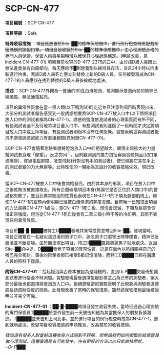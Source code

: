 # SCP-CN-477

**項目編號** ：SCP-CN-477

**項目等級** ：Safe

**特殊收容措施** ：<span style='text-decoration: line-through;'>&#38917;&#30446;&#25033;&#25918;&#32622;&#26044;Site-&#9608;&#9608;&#30340;&#27161;&#28310;&#20445;&#38570;&#27331;&#20013;&#65292;&#36914;&#34892;&#20363;&#34892;&#27298;&#26597;&#26178;&#25033;&#37197;&#25140;&#38468;&#23494;&#30908;&#37782;&#30340;&#37628;&#35069;&#21475;&#32617;&#12290;
&#38917;&#30446;&#30446;&#21069;&#25910;&#23481;&#26044;Site-&#9608;&#9608;&#30340;&#27161;&#28310;&#20445;&#38570;&#27331;&#20013;&#65292;&#30001;&#24515;&#29702;&#28204;&#39511;&#21512;&#26684;&#30340;&#23560;&#38272;&#20154;&#21729;&#20445;&#31649;&#65292;&#20445;&#31649;&#20154;&#21729;&#27599;&#26143;&#26399;&#36650;&#29677;&#20197;&#30906;&#20445;&#20854;&#24515;&#29702;&#29376;&#24907;&#31337;&#23450;&#12290;</span>(申請改善，見Incident CN-477-01)
項目目前收容於D-477-2375的口中，由於該D級人員因此無法進食並有自殺傾向，每天應給予█劑營養劑以維持其存活，並且24小時以拘束裝進行拘束，若該D級人員死亡應立刻替換上新的D級人員。任何被發現成為CN-477-1的人員應該在找到替換的D級人員後被就地處決。

**描述** ：SCP-CN-477外觀為一普通的60瓦白熾燈泡，檢測顯示燈泡內部的鎢絲已經燒毀，無法通電點亮。

項目的異常性質會在當一個人類(以下稱測試者)走近並且注意到項目時表現出來。大部分的測試者報告感受到一股誘惑想要將SCP-CN-477放入口中(以下將把項目放入口中的測試者稱為CN-477-1)。誘惑的強度依測試者的心理素質而有所不同，有些測試者迫不及待地將項目塞入口中，有些測試者則遲疑了一段時間才決定將項目放入口中或丟掉項目，有些測試者則根本沒有任何感覺。實驗表明這與測試者抵抗不道德誘惑的能力有直接相關(見附錄CN-477-01)。

SCP-CN-477會隨著測驗者想將燈泡放入口中的慾望越大，展現出越強大的力量幫測試者實現「願望」，反之亦同<sup class='footnoteref'>
 <a shape='rect' class='footnoteref' id='footnoteref-1' href='javascript:;' onclick='WIKIDOT.page.utils.scrollToReference(&apos;footnote-1&apos;)'>1</a>
</sup>。目前觀測到的能力包括穿過實體物品(如口罩或嘴唇)、穿過電磁屏障、凌空飛起(針對沒有手的測試者)、使已經將它拿在手上的測試者變的力大無窮等。此特性使的一開始為其設計的收容措施失效，現已改善。

當SCP-CN-477被放入口中後會開始發亮。由於其本身的形狀，項目在放入口中之後就無法被直接取出。所有企圖破壞項目本身(無論它是否正位於人類口中)的嘗試都失敗了，並且此異常堅固的性質也表現在CN-477-1的下顎及臉部肌肉上，即使CN-477-1的臉頰內側明顯已經被白熾燈泡的熱度燙爛。目前唯一已知取出項目的方法是將CN-477-1處決；當CN-477-1死亡後，燈泡會熄滅，下顎及臉部會恢復正常強度。燈泡從CN-477-1死亡後會有二至三個小時不等的冷卻期，其間不表現任何異常性質。

項目於██-█-████被特工D████發現其異常性質並帶回Site-██。發現當時，項目正被塞在一名疑似流浪漢的男子口中，該名男子口部冒出陣陣煙霧，精神已近崩潰並不斷哀嚎。由於無法取出項目，特工D████直接將該男子就地處決。返回Site-██的中途，D████發覺了項目的異常性質，於是在車內以熱熔膠將自己的嘴巴完全密封。事後的目擊者都已接受B級記憶消除，而特工D████已經在醫護人員的照料下復原。

**附錄CN-477-01** ：拾起燈泡與否原本被認為是隨機的，直到Dr.P███突發奇想讓測試者進行拾金不昧測驗。實驗發現最後選擇撿起鈔票並占為己有的測驗者，絕大部分最後也都選擇將燈泡放入口中。後續更精密的實驗證明了此現象與測驗者道德感及誘惑耐受度的關係。此發現改善了當時的保管措施，雖然該保管措施最後被證明並非完全可靠。

**Incident-CN-477-01** ：██-█-████時項目發生收容失效，當時已通過心理測驗的專門保管員T█████於意外發生前一天被告知他為其當擔保人的朋友負債潛逃。T█████並未告知上司此事，並於進行項目的例行檢查時成為CN-477-1，遭到就地處決。改變項目收容措施的申請獲准，改為當前的收容措施。

*我知道有很多人對當前這種收容方式感到不舒服，但無論我們如何頻繁的給保管員做心理測試，這種事還是有可能發生，在有更好的方法以前只能維持原狀。─Dr.P███* 



